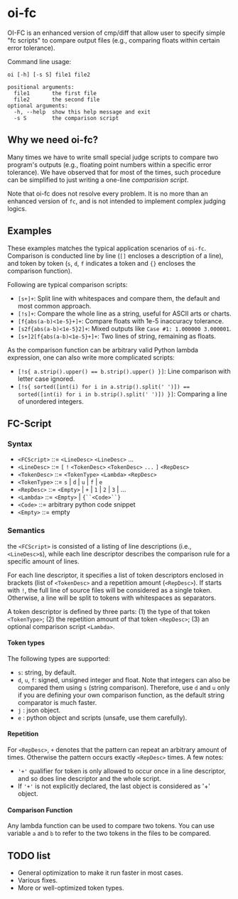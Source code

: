 oi-fc
=======

OI-FC is an enhanced version of cmp/diff that allow user to specify simple "fc scripts" to compare output files (e.g., comparing floats within certain error tolerance).

Command line usage:

	oi [-h] [-s S] file1 file2
	
	positional arguments:
	  file1       the first file
	  file2       the second file
	optional arguments:
	  -h, --help  show this help message and exit
	  -s S        the comparison script


## Why we need oi-fc?

Many times we have to write small special judge scripts to compare two program's outputs (e.g., floating point numbers within a specific error tolerance). We have observed that for most of the times, such procedure can be simplified to just writing a one-line *comparision script*.

Note that oi-fc does not resolve every problem. It is no more than an enhanced version of `fc`, and is not intended to implement complex judging logics.

## Examples

These examples matches the typical application scenarios of `oi-fc`. Comparison is conducted line by line (`[]` encloses a description of a line), and token by token (`s`, `d`, `f` indicates a token and `{}` encloses the comparison function).

Following are typical comparison scripts:

* `[s+]+`: Split line with whitespaces and compare them, the default and most common approach.
* `[!s]+`: Compare the whole line as a string, useful for ASCII arts or charts.
* `[f{abs(a-b)<1e-5}+]+`: Compare floats with 1e-5 inaccuracy tolerance.
* `[s2f{abs(a-b)<1e-5}2]+`: Mixed outputs like `Case #1: 1.000000 3.000001`.
* `[s+]2[f{abs(a-b)<1e-5}+]+`: Two lines of string, remaining as floats.

As the comparison function can be arbitrary valid Python lambda expression, one can also write more complicated scripts:

* `[!s{ a.strip().upper() == b.strip().upper() }]`: Line comparison with letter case ignored.
* `[!s{ sorted([int(i) for i in a.strip().split(' ')]) == sorted([int(i) for i in b.strip().split(' ')]) }]`: Comparing a line of unordered integers.


## FC-Script

### Syntax

* `<FCScript>` ::= `<LineDesc>` `<LineDesc>` ...
* `<LineDesc>` ::= `[` `!` `<TokenDesc>` `<TokenDesc>` `...` `]` `<RepDesc>`
* `<TokenDesc>` ::= `<TokenType>` `<Lambda>` `<RepDesc>`
* `<TokenType>` ::= `s` | `d` | `u` | `f` | `e`
* `<RepDesc>` ::= `<Empty>` | `+` | `1` | `2` | `3` | ...
* `<Lambda>` ::= `<Empty>` | `{``<Code>``}`
* `<Code>` ::= arbitrary python code snippet
* `<Empty>` ::= empty

### Semantics

the `<FCScript>` is consisted of a listing of line descriptions (i.e., `<LineDesc>`s), while each line descriptor describes the comparison rule for a specific amount of lines.

For each line descriptor, it specifies a list of token descriptors enclosed in brackets (list of `<TokenDesc>` and a repetition amount (`<RepDesc>`). If starts with `!`, the full line of source files will be considered as a single token. Otherwise, a line will be split to tokens with whitespaces as separators.

A token descriptor is defined by three parts: (1) the type of that token `<TokenType>`; (2) the repetition amount of that token `<RepDesc>`; (3) an optional comparison script `<Lambda>`.

#### Token types
The following types are supported:

* `s`: string, by default.
* `d`, `u`, `f`: signed, unsigned integer and float. Note that integers can also be compared them using `s` (string comparison). Therefore, use `d` and `u` only if you are defining your own comparison function, as the default string comparator is much faster.
* `j` : json object.
* `e` : python object and scripts (unsafe, use them carefully).

#### Repetition

For `<RepDesc>`, `+` denotes that the pattern can repeat an arbitrary amount of times. Otherwise the pattern occurs exactly `<RepDesc>` times. A few notes:

* `'+'` qualifier for token is only allowed to occur once in a line descriptor, and so does line descriptor and the whole script.
* If `'+'` is not explicitly declared, the last object is considered as '+' object.

#### Comparison Function

Any lambda function can be used to compare two tokens. You can use variable `a` and `b` to refer to the two tokens in the files to be compared.


TODO list
--------

* General optimization to make it run faster in most cases.
* Various fixes.
* More or well-optimized token types.
